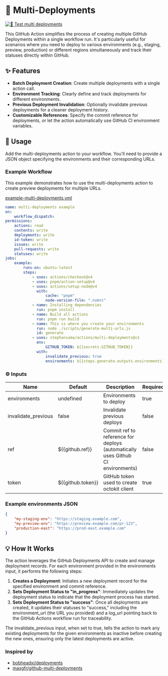 # **🚀 Multi-Deployments**

[![🧪 Test multi deployments](https://github.com/stephansama/actions/actions/workflows/test-multi-deployments.yml/badge.svg)](https://github.com/stephansama/actions/actions/workflows/test-multi-deployments.yml)

This GitHub Action simplifies the process of creating multiple GitHub Deployments within a single workflow run. It's particularly useful for scenarios where you need to deploy to various environments (e.g., staging, preview, production) or different regions simultaneously and track their statuses directly within GitHub.

## **✨ Features**

* **Batch Deployment Creation**: Create multiple deployments with a single action call.
* **Environment Tracking**: Clearly define and track deployments for different environments.
* **Previous Deployment Invalidation**: Optionally invalidate previous deployments for a cleaner deployment history.
* **Customizable References**: Specify the commit reference for deployments, or let the action automatically use GitHub CI environment variables.

## **🚀 Usage**

Add the multi-deployments action to your workflow. You'll need to provide a JSON object specifying the environments and their corresponding URLs.

### **Example Workflow**

This example demonstrates how to use the multi-deployments action to create preview deployments for multiple URLs.

[example-multi-deployments.yml](../.github/workflows/examples/example-multi-deployments.yml)

```yaml
name: multi-deployments example
on:
    workflow_dispatch:
permissions:
    actions: read
    contents: write
    deployments: write
    id-token: write
    issues: write
    pull-requests: write
    statuses: write
jobs:
    example:
        runs-on: ubuntu-latest
        steps:
            - uses: actions/checkout@v4
            - uses: pnpm/action-setup@v4
            - uses: actions/setup-node@v4
              with:
                  cache: "pnpm"
                  node-version-file: ".nvmrc"
            - name: Installing dependencies
              run: pnpm install
            - name: Build all actions
              run: pnpm run build
            - name: This is where you create your environments
              run: node ./scripts/generate-multi-urls.js
              id: generate
            - uses: stephansama/actions/multi-deployments@v1
              env:
                  GITHUB_TOKEN: ${{secrets.GITHUB_TOKEN}}
              with:
                  invalidate_previous: true
                  environments: ${{steps.generate.outputs.environments}}
```

<!-- ACTION start -->

### ⚙️ Inputs

| Name                | Default           | Description                                                                     | Required |
| ------------------- | ----------------- | ------------------------------------------------------------------------------- | -------- |
| environments        | undefined         | Environments to deploy                                                          | true     |
| invalidate\_previous | false             | Invalidate previous deploys                                                     | false    |
| ref                 | ${{github.ref}}   | Commit ref to reference for deploys (automatically uses Github CI environments) | false    |
| token               | ${{github.token}} | GitHub token used to create octokit client                                      | true     |

<!-- ACTION end -->

### **Example environments JSON**

```json
{
	"my-staging-env": "https://staging.example.com",
	"my-preview-env": "https://preview.example.com/pr-123",
	"production-east": "https://prod-east.example.com"
}
```

## **💡 How It Works**

The action leverages the GitHub Deployments API to create and manage deployment records. For each environment provided in the environments input, it performs the following steps:

1. **Creates a Deployment**: Initiates a new deployment record for the specified environment and commit reference.
2. **Sets Deployment Status to "in\_progress"**: Immediately updates the deployment status to indicate that the deployment process has started.
3. **Sets Deployment Status to "success"**: Once all deployments are created, it updates their statuses to "success," including the environment\_url (the URL you provided) and a log\_url pointing back to the GitHub Actions workflow run for traceability.

The invalidate\_previous input, when set to true, tells the action to mark any existing deployments for the given environments as inactive before creating the new ones, ensuring only the latest deployments are active.

### Inspired by

* [bobheadxi/deployments](https://github.com/bobheadxi/deployments)
* [maxgfr/github-multi-deployments](https://github.com/maxgfr/github-multi-deployments)
